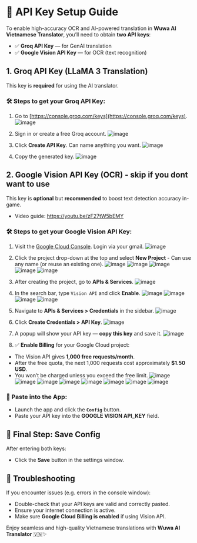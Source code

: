 # 🔑 API Key Setup Guide

To enable high-accuracy OCR and AI-powered translation in **Wuwa AI Vietnamese Translator**, you’ll need to obtain **two API keys**:

- ✅ **Groq API Key** — for GenAI translation
- ✅ **Google Vision API Key** — for OCR (text recognition)


## 1. Groq API Key (LLaMA 3 Translation)

This key is **required** for using the AI translator.

### 🛠️ Steps to get your Groq API Key:

1. Go to [https://console.groq.com/keys](https://console.groq.com/keys).
![image](https://github.com/user-attachments/assets/124cf025-2c83-4fbc-932e-77469a505714)

3. Sign in or create a free Groq account.
![image](https://github.com/user-attachments/assets/c8b4c76a-2298-4270-a7de-6e958338d8fd)

5. Click **Create API Key**. Can name anything you want.
![image](https://github.com/user-attachments/assets/3b0bba33-9831-4675-a0ff-00e7a5b02a9e)

7. Copy the generated key.
![image](https://github.com/user-attachments/assets/45d720f5-048f-40c0-955a-bd69957f506f)



## 2. Google Vision API Key (OCR) - skip if you dont want to use

This key is **optional** but **recommended** to boost text detection accuracy in-game.
- Video guide: https://youtu.be/zF27tW5bEMY


### 🛠️ Steps to get your Google Vision API Key:

1. Visit the [Google Cloud Console](https://console.cloud.google.com/). Login via your gmail.
![image](https://github.com/user-attachments/assets/90594469-021f-4b49-9766-5c489adcb10f)

3. Click the project drop-down at the top and select **New Project** - Can use any name (or reuse an existing one).
![image](https://github.com/user-attachments/assets/f1297e3e-a411-4f41-bc25-5bdfbca9f6b6)
![image](https://github.com/user-attachments/assets/50467b25-a41f-4615-b769-7e336a9f18b0)
![image](https://github.com/user-attachments/assets/c74eedd6-d691-41a0-9abb-399fbbce0c9d)
![image](https://github.com/user-attachments/assets/df9f4764-3c2d-4ae1-87e7-34c0442e9d3a)
![image](https://github.com/user-attachments/assets/61a4504e-96a7-4653-99da-6fc76f1b784e)


5. After creating the project, go to **APIs & Services**.
![image](https://github.com/user-attachments/assets/f99bc319-c4d0-475b-a74a-6ef8bebf7ca3)

7. In the search bar, type `Vision API` and click **Enable**.
![image](https://github.com/user-attachments/assets/3f83bef4-26f9-42c5-879e-0eb31815bb6c)
![image](https://github.com/user-attachments/assets/b3b24785-a282-4306-b80b-60404e4e468b)
![image](https://github.com/user-attachments/assets/4fb14019-c8f8-4452-9987-ae21c89fc9fb)
![image](https://github.com/user-attachments/assets/c32840d6-64f3-4059-994f-d8eb22096e34)

9. Navigate to **APIs & Services > Credentials** in the sidebar.
![image](https://github.com/user-attachments/assets/a1410936-1ad7-43a3-848f-4b50100f4c55)

11. Click **Create Credentials > API Key**.
![image](https://github.com/user-attachments/assets/19469fc9-c0aa-47d4-9dee-8b2931cd34e7)

13. A popup will show your API key — **copy this key** and save it.
![image](https://github.com/user-attachments/assets/194659ec-5232-4ad7-9f6f-6a993f5736e6)

15. ✅ **Enable Billing** for your Google Cloud project:
   - The Vision API gives **1,000 free requests/month**.
   - After the free quota, the next 1,000 requests cost approximately **$1.50 USD**.
   - You won’t be charged unless you exceed the free limit.
![image](https://github.com/user-attachments/assets/ba5fca06-e6ab-4361-83a2-d2863bcd7418)
![image](https://github.com/user-attachments/assets/53062a00-50c5-434c-8f0f-d603300dc15e)
![image](https://github.com/user-attachments/assets/594ea830-8afe-4b33-9acf-03f2424ad9d0)
![image](https://github.com/user-attachments/assets/f071ad6a-88ca-46bd-847f-7de3bcb4329d)
![image](https://github.com/user-attachments/assets/f5dabf0a-0ae7-4b4e-b6d5-113fb6662e28)
![image](https://github.com/user-attachments/assets/09e3693b-01fd-47be-b03e-d48ea9a69404)
![image](https://github.com/user-attachments/assets/ff0cc32e-8d15-4477-9747-7cbe04bad51b)
![image](https://github.com/user-attachments/assets/d6981e10-01c3-4dee-b194-6820f3c4eae1)


### 🔽 Paste into the App:

- Launch the app and click the **`Config`** button.
- Paste your API key into the **GOOGLE VISION API_KEY** field.


## 💾 Final Step: Save Config

After entering both keys:
- Click the **Save** button in the settings window.


## 🧩 Troubleshooting

If you encounter issues (e.g. errors in the console window):

- Double-check that your API keys are valid and correctly pasted.
- Ensure your internet connection is active.
- Make sure **Google Cloud Billing is enabled** if using Vision API.


Enjoy seamless and high-quality Vietnamese translations with **Wuwa AI Translator** 🇻🇳✨
